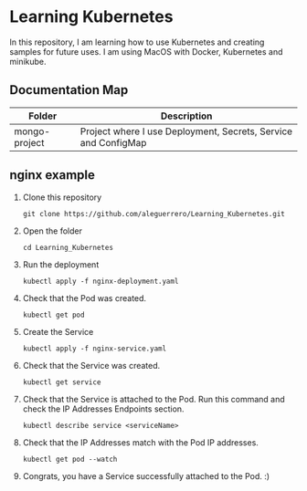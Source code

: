 # Learning Kubernetes

In this repository, I am learning how to use Kubernetes and creating samples for future uses. I am using MacOS with Docker, Kubernetes and minikube.

## Documentation Map
|Folder|Description|
|---|---|
|mongo-project|Project where I use Deployment, Secrets, Service and ConfigMap|

## nginx example

1. Clone this repository
    ```
    git clone https://github.com/aleguerrero/Learning_Kubernetes.git
    ```
2. Open the folder
    ```
    cd Learning_Kubernetes
    ```
3. Run the deployment
    ```
    kubectl apply -f nginx-deployment.yaml
    ```
4. Check that the Pod was created.
    ```
    kubectl get pod
    ```
5. Create the Service
    ```
    kubectl apply -f nginx-service.yaml
    ```
6. Check that the Service was created.
    ```
    kubectl get service
    ```
7. Check that the Service is attached to the Pod. Run this command and check the IP Addresses Endpoints section.
    ```
    kubectl describe service <serviceName>
    ```
8. Check that the IP Addresses match with the Pod IP addresses.
    ```
    kubectl get pod --watch
    ```
9. Congrats, you have a Service successfully attached to the Pod. :)
